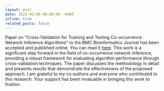 ```yaml
---
layout: post
date: 2025-03-06 00:00:00 -0400
inline: true
related_posts: false
---
```


Paper on "Cross-Validation for Training and Testing Co-occurrence Network Inference Algorithms" to the BMC Bioinformatics Journal has been accepted and published online. You can read it [here](https://bmcbioinformatics.biomedcentral.com/articles/10.1186/s12859-025-06083-7).
This work is a significant step forward in the field of co-occurrence network inference, providing a robust framework for evaluating algorithm performance through cross-validation techniques. The paper discusses the methodology in detail and presents results that demonstrate the effectiveness of the proposed approach. I am grateful to my co-authors and everyone who contributed to this research. Your support has been invaluable in bringing this work to fruition.
